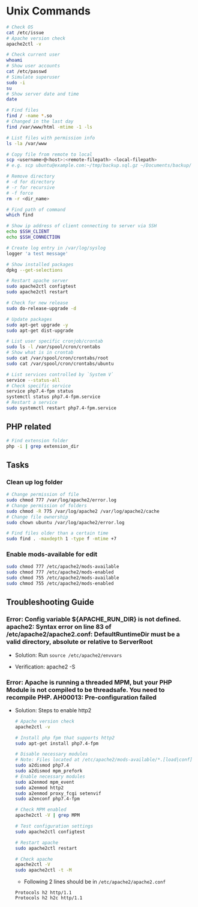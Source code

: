 # Unix Commands

```sh
# Check OS
cat /etc/issue
# Apache version check
apache2ctl -v

# Check current user
whoami
# Show user accounts
cat /etc/passwd
# Simulate superuser
sudo -i
su
# Show server date and time
date

# Find files
find / -name *.so
# Changed in the last day
find /var/www/html -mtime -1 -ls

# List files with permission info
ls -la /var/www

# Copy file from remote to local
scp <username>@<host>:<remote-filepath> <local-filepath>
# e.g. scp ubuntu@example.com:~/tmp/backup.sql.gz ~/Documents/backup/

# Remove directory
# -d for directory
# -r for recursive
# -f force
rm -r <dir_name>

# Find path of command
which find

# Show ip address of client connecting to server via SSH
echo $SSH_CLIENT
echo $SSH_CONNECTION

# Create log entry in /var/log/syslog
logger 'a test message'

# Show installed packages
dpkg --get-selections

# Restart apache server
sudo apache2ctl configtest
sudo apache2ctl restart

# Check for new release
sudo do-release-upgrade -d

# Update packages
sudo apt-get upgrade -y
sudo apt-get dist-upgrade

# List user specific cronjob/crontab
sudo ls -l /var/spool/cron/crontabs
# Show what is in crontab
sudo cat /var/spool/cron/crontabs/root
sudo cat /var/spool/cron/crontabs/ubuntu

# List services controlled by `System V`
service --status-all
# Check specific service
service php7.4-fpm status
systemctl status php7.4-fpm.service
# Restart a service
sudo systemctl restart php7.4-fpm.service
```

## PHP related

```sh
# Find extension folder
php -i | grep extension_dir
```


## Tasks

### Clean up log folder

```sh
# Change permission of file
sudo chmod 777 /var/log/apache2/error.log
# Change permission of folders
sudo chmod -R 775 /var/log/apache2 /var/log/apache2/cache
# Change file ownership
sudo chown ubuntu /var/log/apache2/error.log

# Find files older than a certain time
sudo find . -maxdepth 1 -type f -mtime +7
```

### Enable mods-available for edit
```sh
sudo chmod 777 /etc/apache2/mods-available
sudo chmod 777 /etc/apache2/mods-enabled
sudo chmod 755 /etc/apache2/mods-available
sudo chmod 755 /etc/apache2/mods-enabled
```


## Troubleshooting Guide

### Error: Config variable ${APACHE_RUN_DIR} is not defined. apache2: Syntax error on line 83 of /etc/apache2/apache2.conf: DefaultRuntimeDir must be a valid directory, absolute or relative to ServerRoot

* Solution: Run `source /etc/apache2/envvars`

* Verification: apache2 -S

### Error: Apache is running a threaded MPM, but your PHP Module is not compiled to be threadsafe. You need to recompile PHP. AH00013: Pre-configuration failed

* Solution: Steps to enable http2

  ```sh
  # Apache version check
  apache2ctl -v

  # Install php fpm that supports http2
  sudo apt-get install php7.4-fpm

  # Disable necessary modules
  # Note: Files located at /etc/apache2/mods-available/*.[load|conf]
  sudo a2dismod php7.4
  sudo a2dismod mpm_prefork
  # Enable necessary modules
  sudo a2enmod mpm_event
  sudo a2enmod http2
  sudo a2enmod proxy_fcgi setenvif
  sudo a2enconf php7.4-fpm

  # Check MPM enabled
  apache2ctl -V | grep MPM

  # Test configuration settings
  sudo apache2ctl configtest

  # Restart apache
  sudo apache2ctl restart

  # Check apache
  apache2ctl -V
  sudo apache2ctl -t -M
  ```

  * Following 2 lines should be in `/etc/apache2/apache2.conf`

  ```
  Protocols h2 http/1.1
  Protocols h2 h2c http/1.1
  ```
